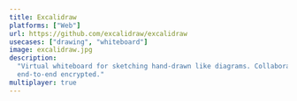 ```yaml
---
title: Excalidraw
platforms: ["Web"]
url: https://github.com/excalidraw/excalidraw
usecases: ["drawing", "whiteboard"]
image: excalidraw.jpg
description:
  "Virtual whiteboard for sketching hand-drawn like diagrams. Collaborative and
  end-to-end encrypted."
multiplayer: true
---
```

